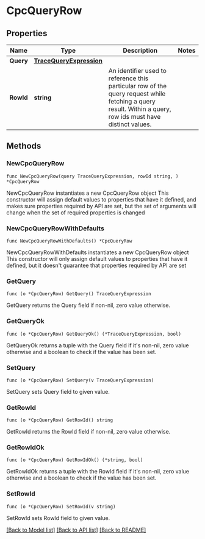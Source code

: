 # CpcQueryRow

## Properties

Name | Type | Description | Notes
------------ | ------------- | ------------- | -------------
**Query** | [**TraceQueryExpression**](TraceQueryExpression.md) |  | 
**RowId** | **string** | An identifier used to reference this particular row of the query request while fetching a query result. Within a query, row ids must have distinct values. | 

## Methods

### NewCpcQueryRow

`func NewCpcQueryRow(query TraceQueryExpression, rowId string, ) *CpcQueryRow`

NewCpcQueryRow instantiates a new CpcQueryRow object
This constructor will assign default values to properties that have it defined,
and makes sure properties required by API are set, but the set of arguments
will change when the set of required properties is changed

### NewCpcQueryRowWithDefaults

`func NewCpcQueryRowWithDefaults() *CpcQueryRow`

NewCpcQueryRowWithDefaults instantiates a new CpcQueryRow object
This constructor will only assign default values to properties that have it defined,
but it doesn't guarantee that properties required by API are set

### GetQuery

`func (o *CpcQueryRow) GetQuery() TraceQueryExpression`

GetQuery returns the Query field if non-nil, zero value otherwise.

### GetQueryOk

`func (o *CpcQueryRow) GetQueryOk() (*TraceQueryExpression, bool)`

GetQueryOk returns a tuple with the Query field if it's non-nil, zero value otherwise
and a boolean to check if the value has been set.

### SetQuery

`func (o *CpcQueryRow) SetQuery(v TraceQueryExpression)`

SetQuery sets Query field to given value.


### GetRowId

`func (o *CpcQueryRow) GetRowId() string`

GetRowId returns the RowId field if non-nil, zero value otherwise.

### GetRowIdOk

`func (o *CpcQueryRow) GetRowIdOk() (*string, bool)`

GetRowIdOk returns a tuple with the RowId field if it's non-nil, zero value otherwise
and a boolean to check if the value has been set.

### SetRowId

`func (o *CpcQueryRow) SetRowId(v string)`

SetRowId sets RowId field to given value.



[[Back to Model list]](../README.md#documentation-for-models) [[Back to API list]](../README.md#documentation-for-api-endpoints) [[Back to README]](../README.md)


